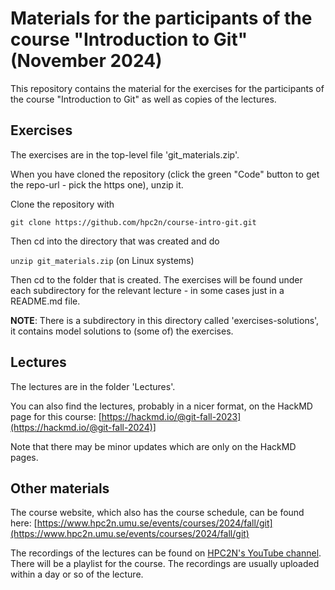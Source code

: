 # Materials for the participants of the course "Introduction to Git" (November 2024) 

This repository contains the material for the exercises for the participants of the course "Introduction to Git" as well as copies of the lectures. 

## Exercises

The exercises are in the top-level file 'git_materials.zip'. 

When you have cloned the repository (click the green "Code" button to get the repo-url - pick the https one), unzip it. 

Clone the repository with 

`git clone https://github.com/hpc2n/course-intro-git.git`

Then cd into the directory that was created and do 

`unzip git_materials.zip` (on Linux systems) 

Then cd to the folder that is created. The exercises will be found under each subdirectory for the relevant lecture - in some cases just in a README.md file. 

**NOTE**: There is a subdirectory in this directory called 'exercises-solutions', it contains model solutions to (some of) the exercises. 

## Lectures 

The lectures are in the folder 'Lectures'.  

You can also find the lectures, probably in a nicer format, on the HackMD page for this course: [https://hackmd.io/@git-fall-2023](https://hackmd.io/@git-fall-2024)]

Note that there may be minor updates which are only on the HackMD pages. 

## Other materials 

The course website, which also has the course schedule, can be found here: [https://www.hpc2n.umu.se/events/courses/2024/fall/git](https://www.hpc2n.umu.se/events/courses/2024/fall/git)

The recordings of the lectures can be found on [HPC2N's YouTube channel](https://www.youtube.com/user/HPC2N). There will be a playlist for the course. The recordings are usually uploaded within a day or so of the lecture. 
